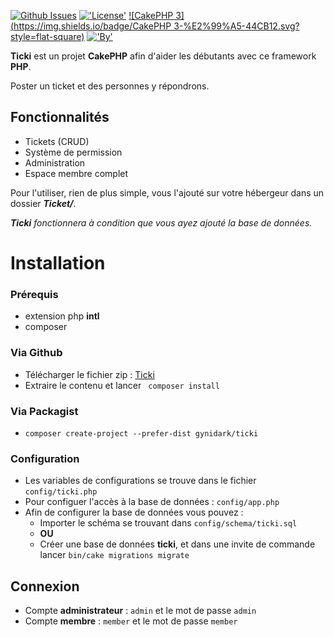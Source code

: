 

[![Github Issues](http://githubbadges.herokuapp.com/Ticki/Site-Web/issues.svg?style=flat-square)](https://github.com/Gynidark/Ticki/issues)
[!['License'](https://img.shields.io/badge/License-MIT-blue.svg?style=flat-square)](http://gynidark.github.io/)
[![CakePHP 3](https://img.shields.io/badge/CakePHP 3-%E2%99%A5-44CB12.svg?style=flat-square)](http://cakephp.org)
[!['By'](https://img.shields.io/badge/By-Gynidark-blue.svg?style=flat-square)](http://gynidark.github.io/)

**Ticki** est un projet **CakePHP** afin d'aider les débutants avec ce framework **PHP**.

Poster un ticket et des personnes y répondrons.

## Fonctionnalités
- Tickets (CRUD)
- Système de permission
- Administration
- Espace membre complet


Pour l'utiliser, rien de plus simple, vous l'ajouté sur votre hébergeur dans un dossier ***Ticket/***.

***Ticki** fonctionnera à condition que vous ayez ajouté la base de données.*

# Installation

### Prérequis
- extension php **intl**
- composer

### Via Github
- Télécharger le fichier zip : [Ticki](https://github.com/Gynidark/Ticki/archive/master.zip)
- Extraire le contenu et lancer ``` composer install```

### Via Packagist
- ```composer create-project --prefer-dist gynidark/ticki```

### Configuration
- Les variables de configurations se trouve dans le fichier ```config/ticki.php```
- Pour configuer l'accès à la base de données : ```config/app.php```
- Afin de configurer la base de données vous pouvez :
    - Importer le schéma se trouvant dans ```config/schema/ticki.sql```
    - **OU**
    - Créer une base de données **ticki**, et dans une invite de commande lancer ```bin/cake migrations migrate```

## Connexion
- Compte **administrateur** : ```admin``` et le mot de passe ```admin```
- Compte **membre** : ```member``` et le mot de passe ```member```


